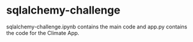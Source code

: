 # sqlalchemy-challenge

sqlalchemy-challenge.ipynb contains the main code and app.py contains the code for the Climate App.
